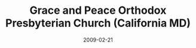 ---
date: &id001 2009-02-21
end_date: null
location:
  address: 22646 Benswood Road
  city: California
  state: MD
minister:
- end: 2009-02-21
  name: S. Edd Cathey
  start: 2006-01-01
  type: Organizing Pastor
- end: null
  name: S. Edd Cathey
  start: 2009-02-21
  type: Pastor
ministers:
- S. Edd Cathey
- S. Edd Cathey
name: Grace and Peace Orthodox Presbyterian Church
names:
- end: 2009-02-21
  name: Grace and Peace Orthodox Presbyterian Chapel
  start: 2005-01-01
- end: null
  name: Grace and Peace Orthodox Presbyterian Church
  start: 2009-02-21
origination_date: *id001
raw_data: 'MD St. Mary''s County


  Grace and Peace Orthodox Presbyterian Chapel (January 2005-February 21, 2009)

  Grace and Peace Orthodox Presbyterian Church (February 21, 2009- )

  22646 Benswood Road, California

  Org. Pastor: S. Edd Cathey, 2006-9

  Pastor: S. Edd Cathey, 2009-

  '
received_from: null
states:
- MD
status:
  active: true
  end_date: null
  reason: null
  received_from: null
  withdrawal_to: null
title: Grace and Peace Orthodox Presbyterian Church (California MD)
year_established:
- 2009

---